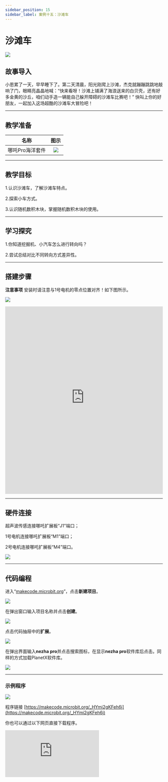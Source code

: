 ```yaml
---
sidebar_position: 15
sidebar_label: 案例十五：沙滩车
---
```


# 沙滩车

![](https://wiki-media-ef.oss-cn-hongkong.aliyuncs.com/docs/microbit/building-blocks/nezha-pro-ocean-kit/setup-diagram/case15/nezha-pro-ocean-kit-step-15-00.png.png)

## 故事导入

小恩累了一天，早早睡下了。第二天清晨，阳光刚爬上沙滩，杰克就蹦蹦跳跳地敲响了门，眼睛亮晶晶地喊：“快来看呀！沙滩上铺满了海浪送来的白贝壳，还有好多金黄的沙丘，咱们动手造一辆能自己躲开障碍的沙滩车比赛吧！” 快叫上你的好朋友，一起加入这场超酷的沙滩车大冒险吧！

--- 

## 教学准备

|     名称     |            图示            |
| :----------: | :--------------------------: |
|   哪吒Pro海洋套件  |   ![](https://wiki-media-ef.oss-cn-hongkong.aliyuncs.com/docs/microbit/building-blocks/nezha-pro-ocean-kit/nezha-pro-ocean-kit-products-introduction-002.png.png)  |

--- 
## 教学目标 

1.认识沙滩车，了解沙滩车特点。

2.探索小车方式。

3.认识随机数积木块，掌握随机数积木块的使用。

--- 

## 学习探究

1.你知道挖掘机、小汽车怎么进行转向吗？

2.尝试总结对比不同转向方式差异性。

--- 
## 搭建步骤

**注意事项** 安装时请注意与1号电机的零点位置对齐！如下图所示。

![](https://wiki-media-ef.oss-cn-hongkong.aliyuncs.com/docs/microbit/building-blocks/nezha-pro-ocean-kit/nezha-pro-ocean-kit-00.png)

<embed src="https://wiki-media-ef.oss-cn-hongkong.aliyuncs.com/docs/microbit/building-blocks/nezha-pro-ocean-kit/setup-diagram/case15/nezha-pro-ocean-kit-15-1.png.pdf" type="application/pdf" width="100%" height="600px" />

--- 

## 硬件连接

超声波传感连接哪吒扩展板“J1”端口；

1号电机连接哪吒扩展板“M1”端口；

2号电机连接哪吒扩展板“M4”端口。

![](https://wiki-media-ef.oss-cn-hongkong.aliyuncs.com/docs/microbit/building-blocks/nezha-pro-ocean-kit/setup-diagram/case15/nezha-pro-ocean-kit-15-3.png.png)

--- 
## 代码编程

进入“[makecode.microbit.org](https://makecode.microbit.org)”，点击**新建项目**。

![](https://wiki-media-ef.oss-cn-hongkong.aliyuncs.com/docs/microbit/building-blocks/microbit-space-science-kit/images/microbit-space-science-kit-case01-07.png)

在弹出窗口输入项目名称并点击**创建**。

![](https://wiki-media-ef.oss-cn-hongkong.aliyuncs.com/docs/microbit/building-blocks/microbit-space-science-kit/images/microbit-space-science-kit-case01-11.png)

点击代码抽屉中的**扩展**。

![](https://wiki-media-ef.oss-cn-hongkong.aliyuncs.com/docs/microbit/building-blocks/microbit-space-science-kit/images/microbit-space-science-kit-case01-09.png)

在弹出界面输入**nezha pro**并点击搜索图标，在显示**nezha pro**软件库后点击。同样的方式加载PlanetX软件库。

![](https://wiki-media-ef.oss-cn-hongkong.aliyuncs.com/docs/microbit/building-blocks/microbit-space-science-kit/images/microbit-space-science-kit-case01-10.png)

---
### 示例程序

![](https://wiki-media-ef.oss-cn-hongkong.aliyuncs.com/docs/microbit/building-blocks/nezha-pro-ocean-kit/setup-diagram/case15/nezha-pro-ocean-kit-15-2.png(1).png)

程序链接
[https://makecode.microbit.org/_HYmi2gKFeh6j](https://makecode.microbit.org/_HYmi2gKFeh6j)

你也可以通过以下网页直接下载程序。

<div
    style={{
        position: 'relative',
        paddingBottom: '60%',
        overflow: 'hidden',
    }}
>
    <iframe
        src="https://makecode.microbit.org/_HYmi2gKFeh6j"
        frameborder="0"
        sandbox="allow-popups allow-forms allow-scripts allow-same-origin"
        style={{
            position: 'absolute',
            width: '100%',
            height: '100%',
        }}
    />
</div>

---
### 下载程序

使用 USB 线连接 PC 和 micro:bit V2。

![](https://wiki-media-ef.oss-cn-hongkong.aliyuncs.com/docs/microbit/building-blocks/microbit-space-science-kit/images/microbit-space-science-kit-manual03.gif)

连接成功后，电脑上会识别出一个名为 MICROBIT 的盘符。

![](https://wiki-media-ef.oss-cn-hongkong.aliyuncs.com/docs/microbit/building-blocks/microbit-space-science-kit/images/microbit-space-science-kit-manual06.png)

点击左下角的![](https://wiki-media-ef.oss-cn-hongkong.aliyuncs.com/docs/microbit/building-blocks/microbit-space-science-kit/images/microbit-space-science-kit-manual07.png)，选择**Connect Device**。

![](https://wiki-media-ef.oss-cn-hongkong.aliyuncs.com/docs/microbit/building-blocks/microbit-space-science-kit/images/microbit-space-science-kit-manual11.png)

点击![](https://wiki-media-ef.oss-cn-hongkong.aliyuncs.com/docs/microbit/building-blocks/microbit-space-science-kit/images/microbit-space-science-kit-manual08.png)。

![](https://wiki-media-ef.oss-cn-hongkong.aliyuncs.com/docs/microbit/building-blocks/microbit-space-science-kit/images/microbit-space-science-kit-manual12.png)

点击![](https://wiki-media-ef.oss-cn-hongkong.aliyuncs.com/docs/microbit/building-blocks/microbit-space-science-kit/images/microbit-space-science-kit-manual09.png)。

![](https://wiki-media-ef.oss-cn-hongkong.aliyuncs.com/docs/microbit/building-blocks/microbit-space-science-kit/images/microbit-space-science-kit-manual13.png)

在弹出窗口选择 **BBC micro:bit CMSIS-DAP**，然后选择**连接**，至此，我们的 micro:bit 就已经连接成功。

![](https://wiki-media-ef.oss-cn-hongkong.aliyuncs.com/docs/microbit/building-blocks/microbit-space-science-kit/images/microbit-space-science-kit-manual14.png)

点击**下载程序**

![](https://wiki-media-ef.oss-cn-hongkong.aliyuncs.com/docs/microbit/building-blocks/microbit-space-science-kit/images/microbit-space-science-kit-manual10.png)

---
## 案例演示

超声波传感检测到距离＜20CM时，沙滩车随机的向左或者向右后退，如果超声波检测距离＞20CM沙滩车向前走。


**图片**

---
## 扩展知识

### 小汽车VS挖掘机转向

小汽车与挖掘机的转向系统在原理、结构和功能上存在显著差异，核心原因是两者的使用场景（道路行驶 vs 工程作业）和行驶方式（轮式 vs 履带 / 轮式）不同，导致转向设计目标截然不同。以下从关键维度对比：

#### 一、转向原理：“偏转车轮” vs “速度差驱动”

**小汽车**：属于轮式偏转转向，通过改变车轮的偏转角度实现转向。
方向盘转动时，通过转向机（如齿轮齿条式、循环球式）带动转向拉杆，使前轮（少数车型为后轮或四轮）偏转一定角度，利用车轮与地面的摩擦力改变行驶方向。本质是 “通过车轮指向变化引导车身转向”。

**挖掘机**：主流为履带式差速转向（部分小型挖掘机为轮式，但原理仍与小汽车不同），通过两侧履带的转速差实现转向。
挖掘机无 “转向轮”，而是通过液压系统控制两侧履带的驱动马达：
两侧履带同速同向转动时，机身直线行驶；
一侧履带减速 / 停止，另一侧正常转动时，机身向减速侧转弯（转弯半径较大）；
两侧履带反向转动时，机身可原地 360° 转向（“零转弯半径”，适合狭窄场地作业）。

#### 二、结构与动力来源：“助力辅助” vs “液压驱动”
**小汽车：**
结构：方向盘→转向柱→转向机（核心部件，将旋转运动转为直线推拉）→转向拉杆→车轮转向节。
动力：依赖驾驶员体力 + 助力系统（液压助力 HPS、电动助力 EPS），助力系统的作用是 “省力”，让驾驶员在低速（如停车）时轻松转动方向盘，高速时增加转向阻力以保证稳定性。

**挖掘机：**
结构：操纵杆（或方向盘，小型轮式）→液压阀组→液压管路→两侧履带驱动马达（或轮式驱动桥）。
动力：完全依赖液压系统，驾驶员通过操纵杆控制液压油的流量和方向，直接驱动履带 / 车轮的转速差。液压系统提供强大扭矩，可在重载（如机身承载物料时）下轻松转向，无需驾驶员额外发力。

#### 三、转向特性：“精准平顺” vs “灵活重载”

**小汽车：**
转向比（方向盘转动角度与车轮偏转角度的比值）较小（通常 12:1~20:1），即方向盘转动小角度，车轮即可明显偏转，适合道路行驶的 “精准微调”（如变道、绕弯）。
转弯半径较大（依赖车身长度和轴距），且转向过程需保持车身稳定（避免侧翻），因此设计上强调 “线性响应”（方向盘转动幅度与转向角度成正比）。

**挖掘机：**
无固定 “转向比”，转向幅度完全由两侧履带的速度差决定，可实现 “无级调节”（从缓慢小角度转向到原地打转）。
转弯半径极小（甚至零半径），适合狭窄工地（如室内拆除、基坑作业），且能在泥泞、松软地面（履带接地面积大，不易陷车）稳定转向，即使机身承载重物（如铲斗装满物料），转向动力仍能保证。

简言之，小汽车的转向是 “为道路行驶优化的精准引导”，而挖掘机的转向是 “为工程场景设计的灵活重载驱动”，两者的差异源于使用需求的根本不同。
